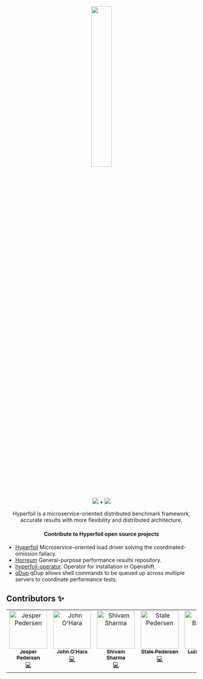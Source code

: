 <div align="center">
  
  <img src="https://user-images.githubusercontent.com/91419219/228573800-e4c0b15f-5f71-4b13-b186-9ea0f724996a.png" width="33%"/>
  
 ![](https://komarev.com/ghpvc/?username=Hyperfoil) • <a href="https://twitter.com/intent/follow?screen_name=Hyperfoil&tw_p=followbutton"><img src="https://img.shields.io/twitter/follow/Hyperfoil?label=%40Hyperfoil&style=social"></a>
   <br>
  
  Hyperfoil is a microservice-oriented distributed benchmark framework, accurate results with more flexibility and distributed architecture.
  
  </div>
  
 <h4 align="center">Contribute to Hyperfoil open source projects</h4>
 
 - [Hyperfoil](https://github.com/Hyperfoil/Hyperfoil) Microservice-oriented load driver solving the coordinated-omission fallacy.
 - [Horreum](https://github.com/Hyperfoil/Horreum) General-purpose performance results repository.
 - [hyperfoil-operator](https://github.com/Hyperfoil/hyperfoil-operator). Operator for installation in Openshift.
 - [qDup](https://github.com/Hyperfoil/qDup) qDup allows shell commands to be queued up across multiple servers to coordinate performance tests.
 
 
  ## Contributors ✨
  
  <table>
  <tbody>
    <tr>     
      <td align="center" valign="top" width="14.28%"><a href="https://github.com/jesperpedersen"><img src="https://avatars.githubusercontent.com/u/229465?v=4" width="100px;" alt="Jesper Pedersen"/><br /><sub><b>Jesper Pedersen</b></sub></a><br /><a href="https://github.com/Hyperfoil/Horreum/commits?author=jesperpedersen" title="Code">💻</a></td>
      <td align="center" valign="top" width="14.28%"><a href="https://github.com/johnaohara"><img src="https://avatars.githubusercontent.com/u/959822?v=4?s=100" width="100px;" alt="John O'Hara"/><br /><sub><b>John O'Hara</b></sub></a><br /><a href="https://github.com/quarkiverse/quarkus-quinoa/commits?author=johnaohara" title="Code">💻</a></td>
      <td align="center" valign="top" width="14.28%"><a href="https://github.com/shivam-sharma7"><img src="https://avatars.githubusercontent.com/u/91419219?v=4" width="100px;" alt="Shivam Sharma"/><br /><sub><b>Shivam Sharma</b></sub></a><br /><a href="https://github.com/Hyperfoil/Horreum/commits?author=shivam-sharma7" title="Code">💻</a></td>
      <td align="center" valign="top" width="14.28%"><a href="https://github.com/stalep"><img src="https://avatars.githubusercontent.com/u/49780?v=4" width="100px;" alt="Stale Pedersen"/><br /><sub><b>Stale Pedersen</b></sub></a><br /><a href="https://github.com/Hyperfoil/Horreum/commits?author=stalep" title="Code">💻</a></td>
      <td align="center" valign="top" width="14.28%"><a href="https://github.com/barreiro"><img src="https://avatars.githubusercontent.com/u/856614?v=4" width="100px;" alt="Luis Barreiro"/><br /><sub><b>Luis Barreiro</b></sub></a><br /><a href="https://github.com/Hyperfoil/horreum-operator/commits?author=barreiro" title="Code">💻</a></td>
        <td align="center" valign="top" width="14.28%"><a href="https://github.com/willr3"><img src="https://avatars.githubusercontent.com/u/1083859?v=4" width="100px;" alt="willr3"/><br /><sub><b>willr3</b></sub></a><br /><a href="https://github.com/Hyperfoil/Horreum/commits?author=willr3" title="Code">💻</a></td>
    </tr>
    
    
  </tbody>
</table>
